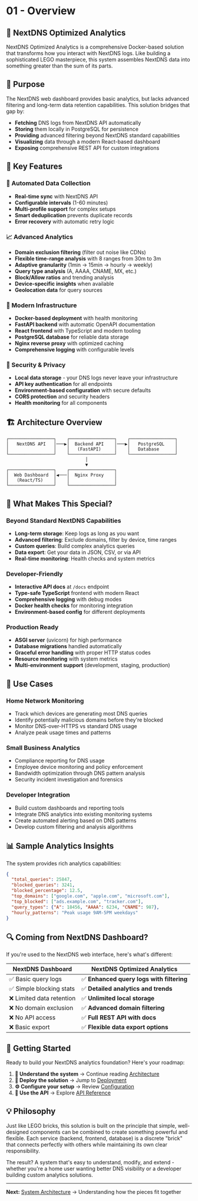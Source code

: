 # 01 - Overview

## 🧱 NextDNS Optimized Analytics

NextDNS Optimized Analytics is a comprehensive Docker-based solution that transforms how you interact with NextDNS logs. Like building a sophisticated LEGO masterpiece, this system assembles NextDNS data into something greater than the sum of its parts.

## 🎯 Purpose

The NextDNS web dashboard provides basic analytics, but lacks advanced filtering and long-term data retention capabilities. This solution bridges that gap by:

- **Fetching** DNS logs from NextDNS API automatically
- **Storing** them locally in PostgreSQL for persistence  
- **Providing** advanced filtering beyond NextDNS standard capabilities
- **Visualizing** data through a modern React-based dashboard
- **Exposing** comprehensive REST API for custom integrations

## 🚀 Key Features

### **🔄 Automated Data Collection**
- **Real-time sync** with NextDNS API
- **Configurable intervals** (1-60 minutes)
- **Multi-profile support** for complex setups
- **Smart deduplication** prevents duplicate records
- **Error recovery** with automatic retry logic

### **📈 Advanced Analytics**
- **Domain exclusion filtering** (filter out noise like CDNs)
- **Flexible time-range analysis** with 8 ranges from 30m to 3m
- **Adaptive granularity** (1min → 15min → hourly → weekly)
- **Query type analysis** (A, AAAA, CNAME, MX, etc.)
- **Block/Allow ratios** and trending analysis
- **Device-specific insights** when available
- **Geolocation data** for query sources

### **🐳 Modern Infrastructure**
- **Docker-based deployment** with health monitoring
- **FastAPI backend** with automatic OpenAPI documentation
- **React frontend** with TypeScript and modern tooling
- **PostgreSQL database** for reliable data storage
- **Nginx reverse proxy** with optimized caching
- **Comprehensive logging** with configurable levels

### **🔐 Security & Privacy**
- **Local data storage** - your DNS logs never leave your infrastructure
- **API key authentication** for all endpoints
- **Environment-based configuration** with secure defaults
- **CORS protection** and security headers
- **Health monitoring** for all components

## 🏗️ Architecture Overview

```
┌─────────────────┐    ┌─────────────────┐    ┌─────────────────┐
│   NextDNS API   │───▶│  Backend API    │───▶│   PostgreSQL    │
│                 │    │   (FastAPI)     │    │   Database      │
└─────────────────┘    └─────────────────┘    └─────────────────┘
                              │
                              ▼
┌─────────────────┐    ┌─────────────────┐
│  Web Dashboard  │◀───│  Nginx Proxy    │
│   (React/TS)    │    │                 │
└─────────────────┘    └─────────────────┘
```

## 🎪 What Makes This Special?

### **Beyond Standard NextDNS Capabilities**
- **Long-term storage**: Keep logs as long as you want
- **Advanced filtering**: Exclude domains, filter by device, time ranges
- **Custom queries**: Build complex analytics queries
- **Data export**: Get your data in JSON, CSV, or via API
- **Real-time monitoring**: Health checks and system metrics

### **Developer-Friendly**
- **Interactive API docs** at `/docs` endpoint
- **Type-safe TypeScript** frontend with modern React
- **Comprehensive logging** with debug modes
- **Docker health checks** for monitoring integration
- **Environment-based config** for different deployments

### **Production Ready**
- **ASGI server** (uvicorn) for high performance
- **Database migrations** handled automatically
- **Graceful error handling** with proper HTTP status codes
- **Resource monitoring** with system metrics
- **Multi-environment support** (development, staging, production)

## 🎯 Use Cases

### **Home Network Monitoring**
- Track which devices are generating most DNS queries
- Identify potentially malicious domains before they're blocked
- Monitor DNS-over-HTTPS vs standard DNS usage
- Analyze peak usage times and patterns

### **Small Business Analytics**
- Compliance reporting for DNS usage
- Employee device monitoring and policy enforcement
- Bandwidth optimization through DNS pattern analysis
- Security incident investigation and forensics

### **Developer Integration**
- Build custom dashboards and reporting tools
- Integrate DNS analytics into existing monitoring systems
- Create automated alerting based on DNS patterns
- Develop custom filtering and analysis algorithms

## 📊 Sample Analytics Insights

The system provides rich analytics capabilities:

```json
{
  "total_queries": 25847,
  "blocked_queries": 3241,
  "blocked_percentage": 12.5,
  "top_domains": ["google.com", "apple.com", "microsoft.com"],
  "top_blocked": ["ads.example.com", "tracker.com"],
  "query_types": {"A": 18456, "AAAA": 6234, "CNAME": 987},
  "hourly_patterns": "Peak usage 9AM-5PM weekdays"
}
```

## 🔍 Coming from NextDNS Dashboard?

If you're used to the NextDNS web interface, here's what's different:

| NextDNS Dashboard | NextDNS Optimized Analytics |
|-------------------|------------------------------|
| ✅ Basic query logs | ✅ **Enhanced query logs with filtering** |
| ✅ Simple blocking stats | ✅ **Detailed analytics and trends** |
| ❌ Limited data retention | ✅ **Unlimited local storage** |
| ❌ No domain exclusion | ✅ **Advanced domain filtering** |
| ❌ No API access | ✅ **Full REST API with docs** |
| ❌ Basic export | ✅ **Flexible data export options** |

## 🚦 Getting Started

Ready to build your NextDNS analytics foundation? Here's your roadmap:

1. **📖 Understand the system** → Continue reading [Architecture](./02-architecture.md)
2. **🚀 Deploy the solution** → Jump to [Deployment](./04-deployment.md)  
3. **⚙️ Configure your setup** → Review [Configuration](./05-configuration.md)
4. **🔌 Use the API** → Explore [API Reference](./03-api-reference.md)

## 💡 Philosophy

Just like LEGO bricks, this solution is built on the principle that simple, well-designed components can be combined to create something powerful and flexible. Each service (backend, frontend, database) is a discrete "brick" that connects perfectly with others while maintaining its own clear responsibility.

The result? A system that's easy to understand, modify, and extend - whether you're a home user wanting better DNS visibility or a developer building custom analytics solutions.

---

**Next:** [System Architecture](./02-architecture.md) → Understanding how the pieces fit together